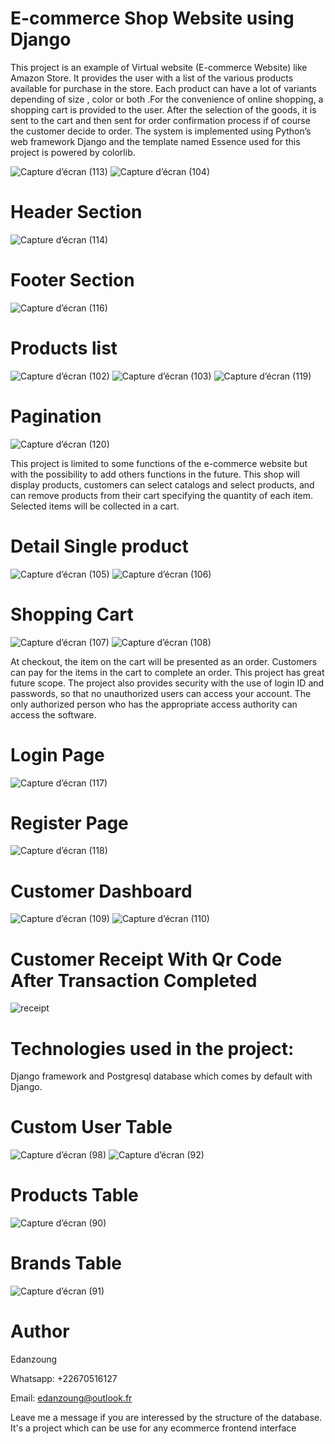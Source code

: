# E-commerce Shop Website using Django

This project is an example of Virtual website (E-commerce Website) like Amazon Store. It provides the user with a list of the various products available for purchase in the store. Each product can have a lot of variants depending of size , color or both .For the convenience of online shopping, a shopping cart is provided to the user. After the selection of the goods, it is sent to the cart and then sent for order confirmation process if of course the customer decide to order. The system is implemented using Python’s web framework Django and the template named Essence used for this project is powered by colorlib.

![Capture d’écran (113)](https://user-images.githubusercontent.com/57450098/155451052-e9dc3aa7-0d94-4be6-98f2-6c89e5484bb5.png)
![Capture d’écran (104)](https://user-images.githubusercontent.com/57450098/155451331-f75ad1b5-f79a-4f76-b05f-b38b5b00d96c.png)

# Header Section
![Capture d’écran (114)](https://user-images.githubusercontent.com/57450098/155451109-52f8e7ab-cc0e-421b-ab86-721fc503340d.png)
# Footer Section
![Capture d’écran (116)](https://user-images.githubusercontent.com/57450098/155451157-85fe44f5-3ec0-48ce-8168-7167aba55b12.png)

# Products list
![Capture d’écran (102)](https://user-images.githubusercontent.com/57450098/155451817-a237b3e4-f512-4a1a-9579-5be862fc24fc.png)
![Capture d’écran (103)](https://user-images.githubusercontent.com/57450098/155451823-b2b363b4-692e-4327-8d9a-858d7cca9dbe.png)
![Capture d’écran (119)](https://user-images.githubusercontent.com/57450098/155456686-58a503ce-d7a1-449f-9fa3-c7d4ce606b1a.png)
# Pagination
![Capture d’écran (120)](https://user-images.githubusercontent.com/57450098/155456775-8eb52bc7-fbf7-4dce-8e54-32d01443859a.png)

This project is limited to some functions of the e-commerce website but with the possibility to add others functions in the future. This shop will display products, customers can select catalogs and select products, and can remove products from their cart specifying the quantity of each item. Selected items will be collected in a cart. 
# Detail Single product 
![Capture d’écran (105)](https://user-images.githubusercontent.com/57450098/155452299-6fde2142-5ae6-44ea-818e-4781c307587d.png)
![Capture d’écran (106)](https://user-images.githubusercontent.com/57450098/155452300-ef0163ca-9d47-4454-ba36-f0b4ec7daa3d.png)
# Shopping Cart
![Capture d’écran (107)](https://user-images.githubusercontent.com/57450098/155452323-a4be9557-5c3e-43dd-89fd-a292bdbe9653.png)
![Capture d’écran (108)](https://user-images.githubusercontent.com/57450098/155452340-74284b93-f981-441d-8e8b-060c49216d32.png)

At checkout, the item on the cart will be presented as an order. Customers can pay for the items in the cart to complete an order. This project has great future scope. The project also provides security with the use of login ID and passwords, so that no unauthorized users can access your account. The only authorized person who has the appropriate access authority can access the software.

# Login Page
![Capture d’écran (117)](https://user-images.githubusercontent.com/57450098/155454739-f42dc3d6-7880-420a-821c-667fec8cba84.png)
# Register Page
![Capture d’écran (118)](https://user-images.githubusercontent.com/57450098/155454744-38047963-2aaf-469f-b8fe-59f2d0eea878.png)
# Customer Dashboard
![Capture d’écran (109)](https://user-images.githubusercontent.com/57450098/155454799-f84620ca-36ad-4d7f-9f89-cc0ce61e8315.png)
![Capture d’écran (110)](https://user-images.githubusercontent.com/57450098/155454813-fcf4f652-02f4-4c44-bb71-0c4990813989.png)
# Customer Receipt With Qr Code After Transaction Completed
![receipt](https://user-images.githubusercontent.com/57450098/155454427-d3662927-af29-4db8-b68e-4ef3450401e2.png)

# Technologies used in the project: 
Django framework and Postgresql database which comes by default with Django.

# Custom User Table
![Capture d’écran (98)](https://user-images.githubusercontent.com/57450098/155456089-730f4843-9a90-4858-a332-347950a4944b.png)
![Capture d’écran (92)](https://user-images.githubusercontent.com/57450098/155456105-5eb5d6d2-1413-49e5-be0a-b5b83b0cb109.png)
# Products Table
![Capture d’écran (90)](https://user-images.githubusercontent.com/57450098/155456116-7cc46a82-cb4e-466d-83e1-f7d733276b58.png)
# Brands Table
![Capture d’écran (91)](https://user-images.githubusercontent.com/57450098/155456260-51765fd7-5209-4d0e-b119-51415fa67f18.png)


# Author
Edanzoung

Whatsapp: +22670516127

Email: edanzoung@outlook.fr

Leave me a message if you are interessed by the structure of the database. It's a project which can be use for any ecommerce frontend interface


